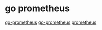 # go prometheus

[go-prometheus](https://studygolang.com/articles/17959)
[go-prometheus](https://github.com/scotwells/prometheus-by-example)
[prometheus](https://www.ctolib.com/docs/sfile/prometheus-book/index.html)
